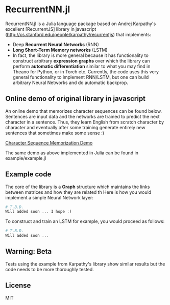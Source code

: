 # RecurrentNN.jl

RecurrentNN.jl is a Julia language package based on Andrej Karpathy's excellent [RecurrentJS] library in javascript
(http://cs.stanford.edu/people/karpathy/recurrentjs) that implements:

- Deep **Recurrent Neural Networks** (RNN)
- **Long Short-Term Memory networks** (LSTM)
- In fact, the library is more general because it has functionality to construct arbitrary **expression graphs** over which the library can perform **automatic differentiation** similar to what you may find in Theano for Python, or in Torch etc. Currently, the code uses this very general functionality to implement RNN/LSTM, but one can build arbitrary Neural Networks and do automatic backprop.

## Online demo of original library in javascript

An online demo that memorizes character sequences can be found below. Sentences are input data and the networks are trained to predict the next character in a sentence. Thus, they learn English from scratch character by character and eventually after some training generate entirely new sentences that sometimes make some sense :)

[Character Sequence Memorization Demo](http://cs.stanford.edu/people/karpathy/recurrentjs)

The same demo as above implemented in Julia can be found in example/example.jl

## Example code

The core of the library is a **Graph** structure which maintains the links between matrices and how they are related th Here is how you would implement a simple Neural Network layer:

```julia
# T.B.D.
Will added soon ... I hope :)
```

To construct and train an LSTM for example, you would proceed as follows:

```julia
# T.B.D.
Will added soon ...
```

## Warning: Beta
Tests using the example from Karpathy's library show similar results but the code needs to be more thoroughly tested.

## License
MIT
